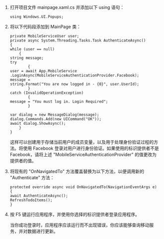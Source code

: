 1.  打开项目文件 mainpage.xaml.cs 并添加以下 using 语句：

        using Windows.UI.Popups;

2.  将以下代码段添加到 MainPage 类：

        private MobileServiceUser user;
        private async System.Threading.Tasks.Task AuthenticateAsync()
        {
        while (user == null)
            {
        string message;
        try
                {
        user = await App.MobileService
        .LoginAsync(MobileServiceAuthenticationProvider.Facebook);
        message = 
        string.Format("You are now logged in - {0}", user.UserId);
                }
        catch (InvalidOperationException)
                {
        message = "You must log in. Login Required";
                }

        var dialog = new MessageDialog(message);
        dialog.Commands.Add(new UICommand("OK"));
        await dialog.ShowAsync();
            }
        }

    这样可以创建用于存储当前用户的成员变量，以及用于处理身份验证过程的方法。将使用 Facebook 登录对用户进行身份验证。如果使用的标识提供者不是 Facebook，请将上述 "MobileServiceAuthenticationProvider" 的值更改为提供者的值。

3.  将现有的 "OnNavigatedTo" 方法覆盖替换为以下方法，以便调用新的 "Authenticate" 方法：

        protected override async void OnNavigatedTo(NavigationEventArgs e)
        {
        await AuthenticateAsync();
        RefreshTodoItems();
        }

4.  按 F5 键运行应用程序，并使用你选择的标识提供者登录应用程序。

    当你成功登录时，应用程序应该运行而不出现错误，你应该能够查询移动服务，并对数据进行更新。


